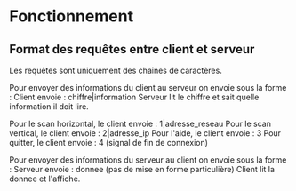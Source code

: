 # Fonctionnement

## Format des requêtes entre client et serveur

Les requêtes sont uniquement des chaînes de caractères.

Pour envoyer des informations du client au serveur on envoie sous la forme :
    Client envoie : chiffre|information
    Serveur lit le chiffre et sait quelle information il doit lire.

Pour le scan horizontal, le client envoie : 1|adresse_reseau
Pour le scan vertical, le client envoie : 2|adresse_ip
Pour l'aide, le client envoie : 3
Pour quitter, le client envoie : 4 (signal de fin de connexion)

Pour envoyer des informations du serveur au client on envoie sous la forme :
    Serveur envoie : donnee (pas de mise en forme particulière)
    Client lit la donnee et l'affiche.